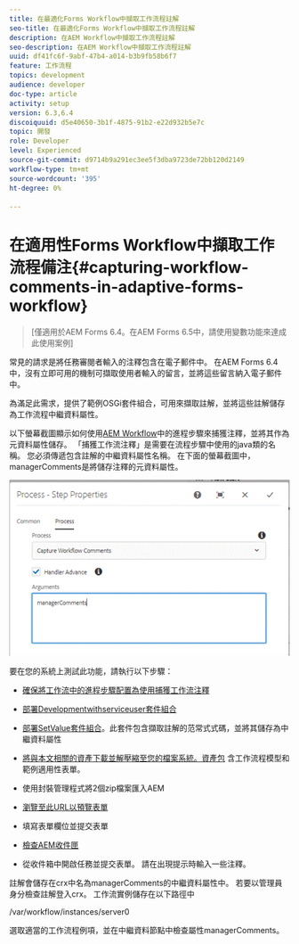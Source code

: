 ```yaml
---
title: 在最適化Forms Workflow中擷取工作流程註解
seo-title: 在最適化Forms Workflow中擷取工作流程註解
description: 在AEM Workflow中擷取工作流程註解
seo-description: 在AEM Workflow中擷取工作流程註解
uuid: df41fc6f-9abf-47b4-a014-b3b9fb58b6f7
feature: 工作流程
topics: development
audience: developer
doc-type: article
activity: setup
version: 6.3,6.4
discoiquuid: d5e40650-3b1f-4875-91b2-e22d932b5e7c
topic: 開發
role: Developer
level: Experienced
source-git-commit: d9714b9a291ec3ee5f3dba9723de72bb120d2149
workflow-type: tm+mt
source-wordcount: '395'
ht-degree: 0%

---
```



# 在適用性Forms Workflow中擷取工作流程備注{#capturing-workflow-comments-in-adaptive-forms-workflow}

>[僅適用於AEM Forms 6.4。在AEM Forms 6.5中，請使用變數功能來達成此使用案例]

常見的請求是將任務審閱者輸入的注釋包含在電子郵件中。 在AEM Forms 6.4中，沒有立即可用的機制可擷取使用者輸入的留言，並將這些留言納入電子郵件中。

為滿足此需求，提供了範例OSGi套件組合，可用來擷取註解，並將這些註解儲存為工作流程中繼資料屬性。

以下螢幕截圖顯示如何使用[AEM Workflow](http://localhost:4502/editor.html/conf/global/settings/workflow/models/CaptureComments.html)中的進程步驟來捕獲注釋，並將其作為元資料屬性儲存。 「捕獲工作流注釋」是需要在流程步驟中使用的java類的名稱。 您必須傳遞包含註解的中繼資料屬性名稱。 在下面的螢幕截圖中，managerComments是將儲存注釋的元資料屬性。

![workflowcomments1](assets/workflowcomments1.gif)

要在您的系統上測試此功能，請執行以下步驟：
* [確保將工作流中的進程步驟配置為使用捕獲工作流注釋](http://localhost:4502/editor.html/conf/global/settings/workflow/models/CaptureComments.html)

* [部署Developmentwithserviceuser套件組合](/help/forms/assets/common-osgi-bundles/DevelopingWithServiceUser.jar)

* [部署SetValue套件組合](/help/forms/assets/common-osgi-bundles/SetValueApp.core-1.0-SNAPSHOT.jar)。此套件包含擷取註解的范常式式碼，並將其儲存為中繼資料屬性

* [將與本文相關的資產下載並解壓縮至您的檔案系統。資產包](assets/capturecomments.zip) 含工作流程模型和範例適用性表單。

* 使用封裝管理程式將2個zip檔案匯入AEM

* [瀏覽至此URL以預覽表單](http://localhost:4502/content/dam/formsanddocuments/capturecomments/jcr:content?wcmmode=disabled)

* 填寫表單欄位並提交表單

* [檢查AEM收件匣](http://localhost:4502/aem/inbox)

* 從收件箱中開啟任務並提交表單。 請在出現提示時輸入一些注釋。

註解會儲存在crx中名為managerComments的中繼資料屬性中。 若要以管理員身分檢查註解登入crx。 工作流實例儲存在以下路徑中

/var/workflow/instances/server0

選取適當的工作流程例項，並在中繼資料節點中檢查屬性managerComments。

